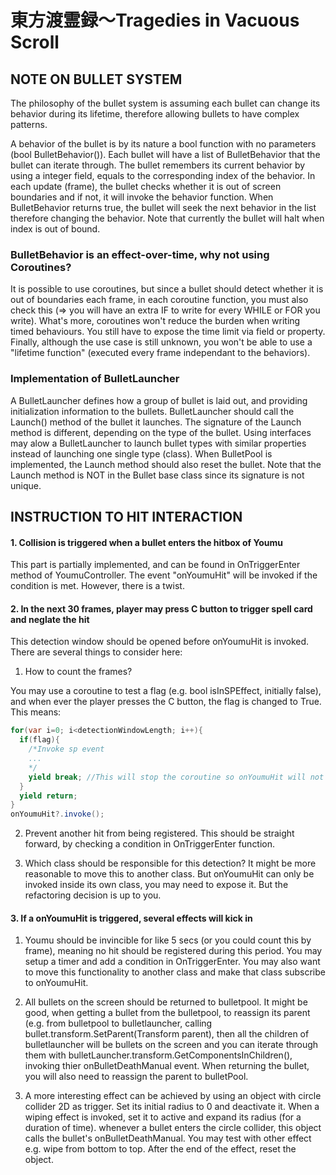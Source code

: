 # 東方渡霊録～Tragedies in Vacuous Scroll

## NOTE ON BULLET SYSTEM

The philosophy of the bullet system is assuming each bullet can change its behavior during its lifetime, therefore allowing bullets to have complex patterns.

A behavior of the bullet is by its nature a bool function with no parameters (bool BulletBehavior()). Each bullet will have a list of BulletBehavior that the bullet can iterate through. The bullet remembers its current behavior by using a integer field, equals to the corresponding index of the behavior. In each update (frame), the bullet checks whether it is out of screen boundaries and if not, it will invoke the behavior function. When BulletBehavior returns true, the bullet will seek the next behavior in the list therefore changing the behavior. Note that currently the bullet will halt when index is out of bound.

### BulletBehavior is an effect-over-time, why not using Coroutines?

It is possible to use coroutines, but since a bullet should detect whether it is out of boundaries each frame, in each coroutine function, you must also check this (=> you will have an extra IF to write for every WHILE or FOR you write). What's more, coroutines won't reduce the burden when writing timed behaviours. You still have to expose the time limit via field or property. Finally, although the use case is still unknown, you won't be able to use a "lifetime function" (executed every frame independant to the behaviors).

### Implementation of BulletLauncher

A BulletLauncher defines how a group of bullet is laid out, and providing initialization information to the bullets. BulletLauncher should call the Launch() method of the bullet it launches. The signature of the Launch method is different, depending on the type of the bullet. Using interfaces may alow a BulletLauncher to launch bullet types with similar properties instead of launching one single type (class). When BulletPool is implemented, the Launch method should also reset the bullet. Note that the Launch method is NOT in the Bullet base class since its signature is not unique.


## INSTRUCTION TO HIT INTERACTION ##

#### 1. Collision is triggered when a bullet enters the hitbox of Youmu ####

This part is partially implemented, and can be found in OnTriggerEnter method of YoumuController. The event "onYoumuHit" will be invoked if the condition is met. However, there is a twist.

#### 2. In the next 30 frames, player may press C button to trigger spell card and neglate the hit ####

This detection window should be opened before onYoumuHit is invoked. There are several things to consider here:

1. How to count the frames? 

You may use a coroutine to test a flag (e.g. bool isInSPEffect, initially false), and when ever the player presses the C button, the flag is changed to True. This means:

```C#
for(var i=0; i<detectionWindowLength; i++){
  if(flag){
    /*Invoke sp event
    ...
    */
    yield break; //This will stop the coroutine so onYoumuHit will not be invoked.
  }
  yield return;
}
onYoumuHit?.invoke();
```

2. Prevent another hit from being registered. This should be straight forward, by checking a condition in OnTriggerEnter function.

3. Which class should be responsible for this detection? It might be more reasonable to move this to another class. But onYoumuHit can only be invoked inside its own class, you may need to expose it.  But the refactoring decision is up to you.

#### 3. If a onYoumuHit is triggered, several effects will kick in ####

1. Youmu should be invincible for like 5 secs (or you could count this by frame), meaning no hit should be registered during this period. You may setup a timer and add a condition in OnTriggerEnter. You may also want to move this functionality to another class and make that class subscribe to onYoumuHit.

2. All bullets on the screen should be returned to bulletpool. It might be good, when getting a bullet from the bulletpool, to reassign its parent (e.g. from bulletpool to bulletlauncher, calling bullet.transform.SetParent(Transform parent), then all the children of bulletlauncher will be bullets on the screen and you can iterate through them with bulletLauncher.transform.GetComponentsInChildren<Type of Bullet>(), invoking thier onBulletDeathManual event. When returning the bullet, you will also need to reassign the parent to bulletPool. 

3. A more interesting effect can be achieved by using an object with circle collider 2D as trigger. Set its initial radius to 0 and deactivate it. When a wiping effect is invoked, set it to active and expand its radius (for a duration of time). whenever a bullet enters the circle collider, this object calls the bullet's onBulletDeathManual. You may test with other effect e.g. wipe from bottom to top. After the end of the effect, reset the object.
